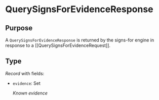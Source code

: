 # QuerySignsForEvidenceResponse

## Purpose

<!-- --8<-- [start:purpose] -->
A `QuerySignsForEvidenceResponse` is returned by the signs-for engine in response to a [[QuerySignsForEvidenceRequest]].
<!-- --8<-- [end:purpose] -->

## Type

<!-- --8<-- [start:type] -->
<div class="type" markdown>

*Record* with fields:

- `evidence`: Set<SignsForEvidence>

  *Known evidence*
</div>
<!-- --8<-- [end:type] -->